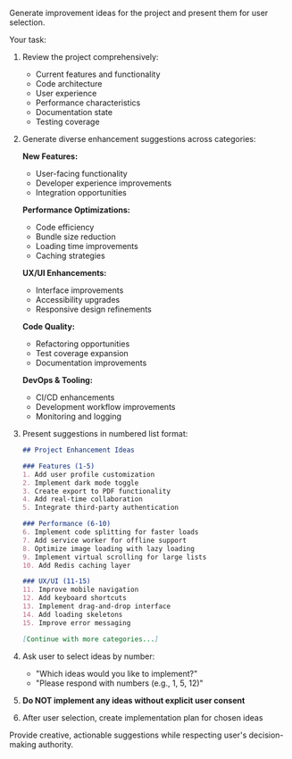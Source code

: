 Generate improvement ideas for the project and present them for user selection.

Your task:
1. Review the project comprehensively:
   - Current features and functionality
   - Code architecture
   - User experience
   - Performance characteristics
   - Documentation state
   - Testing coverage

2. Generate diverse enhancement suggestions across categories:

   **New Features:**
   - User-facing functionality
   - Developer experience improvements
   - Integration opportunities

   **Performance Optimizations:**
   - Code efficiency
   - Bundle size reduction
   - Loading time improvements
   - Caching strategies

   **UX/UI Enhancements:**
   - Interface improvements
   - Accessibility upgrades
   - Responsive design refinements

   **Code Quality:**
   - Refactoring opportunities
   - Test coverage expansion
   - Documentation improvements

   **DevOps & Tooling:**
   - CI/CD enhancements
   - Development workflow improvements
   - Monitoring and logging

3. Present suggestions in numbered list format:
   ```markdown
   ## Project Enhancement Ideas

   ### Features (1-5)
   1. Add user profile customization
   2. Implement dark mode toggle
   3. Create export to PDF functionality
   4. Add real-time collaboration
   5. Integrate third-party authentication

   ### Performance (6-10)
   6. Implement code splitting for faster loads
   7. Add service worker for offline support
   8. Optimize image loading with lazy loading
   9. Implement virtual scrolling for large lists
   10. Add Redis caching layer

   ### UX/UI (11-15)
   11. Improve mobile navigation
   12. Add keyboard shortcuts
   13. Implement drag-and-drop interface
   14. Add loading skeletons
   15. Improve error messaging

   [Continue with more categories...]
   ```

4. Ask user to select ideas by number:
   - "Which ideas would you like to implement?"
   - "Please respond with numbers (e.g., 1, 5, 12)"

5. **Do NOT implement any ideas without explicit user consent**

6. After user selection, create implementation plan for chosen ideas

Provide creative, actionable suggestions while respecting user's decision-making authority.
